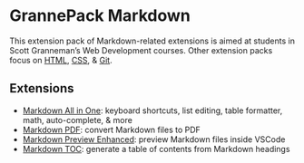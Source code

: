 # GrannePack Markdown

This extension pack of Markdown-related extensions is aimed at students in Scott Granneman’s Web Development courses. Other extension packs focus on [HTML](https://marketplace.visualstudio.com/items?itemName=granneman.grannepack-html), [CSS](https://marketplace.visualstudio.com/items?itemName=granneman.grannepack-css), & [Git](https://marketplace.visualstudio.com/items?itemName=granneman.grannepack-git).

## Extensions

* [Markdown All in One](https://marketplace.visualstudio.com/items?itemName=yzhang.markdown-all-in-one): keyboard shortcuts, list editing, table formatter, math, auto-complete, & more
* [Markdown PDF](https://marketplace.visualstudio.com/items?itemName=yzane.markdown-pdf): convert Markdown files to PDF
* [Markdown Preview Enhanced](https://marketplace.visualstudio.com/items?itemName=shd101wyy.markdown-preview-enhanced): preview Markdown files inside VSCode
* [Markdown TOC](https://marketplace.visualstudio.com/items?itemName=AlanWalk.markdown-toc): generate a table of contents from Markdown headings
